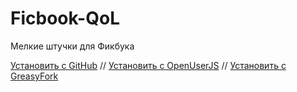 # Ficbook-QoL
Мелкие штучки для Фикбука

[Установить с GitHub](https://github.com/mellistea/Ficbook-QoL/raw/refs/heads/main/Ficbook-QoL.user.js) // [Установить с OpenUserJS](https://openuserjs.org/install/mellistea/%D0%A4%D0%B8%D0%BA%D0%B1%D1%83%D0%BA_%E2%80%94_%D0%BA%D1%80%D0%B0%D1%81%D0%BD%D1%8B%D0%B5_%D1%81%D1%82%D1%80%D0%BE%D0%BA%D0%B8.user.js) // [Установить с GreasyFork](https://update.greasyfork.org/scripts/534362/%D0%A4%D0%B8%D0%BA%D0%B1%D1%83%D0%BA%20%E2%80%94%20%D0%BA%D1%80%D0%B0%D1%81%D0%BD%D1%8B%D0%B5%20%D1%81%D1%82%D1%80%D0%BE%D0%BA%D0%B8.user.js)
